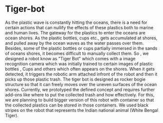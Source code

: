 # Tiger-bot

As the plastic wave is constantly hitting the oceans, there is a need for certain actions that can nullify the effects of these plastics both to marine and human lives. The gateway for the plastics to enter the oceans are ocean shores. As the plastic bottles, cups etc., gets accumulated at shores, and pulled away by the ocean waves as the water passes over them. Besides, some of the plastic bottles or cups partially immersed in the sands of oceans shores, it becomes difficult to manually collect them. So , we designed a robot know as "Tiger Bot" which comes with a image recognition camera which was initially trained to certain images of plastic bottles , Cups and others which often appears on the shores. When it gets detected, it triggers the robotic arm attached infront of the robot and then it picks up those plastic trash. The tiger bot is designed as rocker bogie structure so that it can freely moves over the uneven surfaces of the ocean shores. Currently, we prototyped the defined concept and requires further add-ons like where to put the collected trash and how effectively. For this, we are planning to build bigger version of this robot with container so that the collected plastics can be stored in those containers. We used black stripes on the robot that represents the Indian national animal (White Bengal Tiger).
